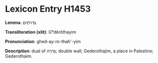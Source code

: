 # Lexicon Entry H1453

**Lemma**: גְּדֵרֹתַיִם

**Transliteration (xlit)**: Gᵉdêrôthayim

**Pronunciation**: ghed-ay-ro-thah'-yim

**Description**:
dual of גְּדֵרָה; double wall; Gederothajim, a place in Palestine; Gederothaim.
